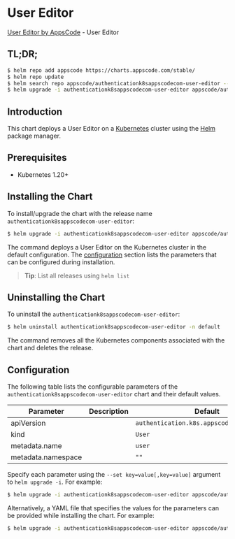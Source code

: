 # User Editor

[User Editor by AppsCode](https://appscode.com) - User Editor

## TL;DR;

```bash
$ helm repo add appscode https://charts.appscode.com/stable/
$ helm repo update
$ helm search repo appscode/authenticationk8sappscodecom-user-editor --version=v0.15.0
$ helm upgrade -i authenticationk8sappscodecom-user-editor appscode/authenticationk8sappscodecom-user-editor -n default --create-namespace --version=v0.15.0
```

## Introduction

This chart deploys a User Editor on a [Kubernetes](http://kubernetes.io) cluster using the [Helm](https://helm.sh) package manager.

## Prerequisites

- Kubernetes 1.20+

## Installing the Chart

To install/upgrade the chart with the release name `authenticationk8sappscodecom-user-editor`:

```bash
$ helm upgrade -i authenticationk8sappscodecom-user-editor appscode/authenticationk8sappscodecom-user-editor -n default --create-namespace --version=v0.15.0
```

The command deploys a User Editor on the Kubernetes cluster in the default configuration. The [configuration](#configuration) section lists the parameters that can be configured during installation.

> **Tip**: List all releases using `helm list`

## Uninstalling the Chart

To uninstall the `authenticationk8sappscodecom-user-editor`:

```bash
$ helm uninstall authenticationk8sappscodecom-user-editor -n default
```

The command removes all the Kubernetes components associated with the chart and deletes the release.

## Configuration

The following table lists the configurable parameters of the `authenticationk8sappscodecom-user-editor` chart and their default values.

|     Parameter      | Description |                        Default                        |
|--------------------|-------------|-------------------------------------------------------|
| apiVersion         |             | <code>authentication.k8s.appscode.com/v1alpha1</code> |
| kind               |             | <code>User</code>                                     |
| metadata.name      |             | <code>user</code>                                     |
| metadata.namespace |             | <code>""</code>                                       |


Specify each parameter using the `--set key=value[,key=value]` argument to `helm upgrade -i`. For example:

```bash
$ helm upgrade -i authenticationk8sappscodecom-user-editor appscode/authenticationk8sappscodecom-user-editor -n default --create-namespace --version=v0.15.0 --set apiVersion=authentication.k8s.appscode.com/v1alpha1
```

Alternatively, a YAML file that specifies the values for the parameters can be provided while
installing the chart. For example:

```bash
$ helm upgrade -i authenticationk8sappscodecom-user-editor appscode/authenticationk8sappscodecom-user-editor -n default --create-namespace --version=v0.15.0 --values values.yaml
```
